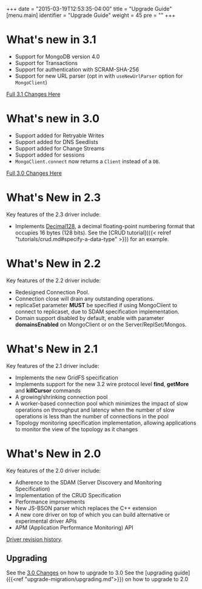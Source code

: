 +++
date = "2015-03-19T12:53:35-04:00"
title = "Upgrade Guide"
[menu.main]
  identifier = "Upgrade Guide"
  weight = 45
  pre = "<i class='fa fa-cog'></i>"
+++

# What's new in 3.1

- Support for MongoDB version 4.0
- Support for Transactions
- Support for authentication with SCRAM-SHA-256
- Support for new URL parser (opt in with `useNewUrlParser` option for `MongoClient`)

[Full 3.1 Changes Here](https://github.com/mongodb/node-mongodb-native/blob/3.1/HISTORY.md#310-2018-06-27)

# What's new in 3.0

- Support added for Retryable Writes
- Support added for DNS Seedlists
- Support added for Change Streams
- Support added for sessions
- `MongoClient.connect` now returns a `Client` instead of a `DB`.

[Full 3.0 Changes Here](https://github.com/mongodb/node-mongodb-native/blob/master/CHANGES_3.0.0.md)

# What's New in 2.3

Key features of the 2.3 driver include:

- Implements [Decimal128](https://docs.mongodb.org), a decimal
  floating-point numbering format that occupies 16 bytes (128 bits).
  See the
  [CRUD tutorial]({{< relref "tutorials/crud.md#specify-a-data-type" >}})
  for an example.
<!-- NOTE: placeholder link to manual entry -->

# What's New in 2.2

Key features of the 2.2 driver include:

- Redesigned Connection Pool.
- Connection close will drain any outstanding operations.
- replicaSet parameter **MUST** be specified if using MongoClient to connect to replicaset, due to SDAM specification implementation.
- Domain support disabled by default, enable with parameter **domainsEnabled** on MongoClient or on the Server/ReplSet/Mongos.

# What's New in 2.1

Key features of the 2.1 driver include:

- Implements the new GridFS specification
- Implements support for the new 3.2 wire protocol level **find**, **getMore** and **killCursor** commands
- A growing/shrinking connection pool
- A worker-based connection pool which minimizes the impact of slow operations on throughput and latency when the number of slow operations is less than the number of connections in the pool
- Topology monitoring specification implementation, allowing applications to monitor the view of the topology as it changes

# What's New in 2.0

Key features of the 2.0 driver include:

- Adherence to the SDAM (Server Discovery and Monitoring Specification)
- Implementation of the CRUD Specification
- Performance improvements
- New JS-BSON parser which replaces the C++ extension
- A new core driver on top of which you can build alternative or experimental driver APIs
- APM (Application Performance Monitoring) API

[Driver revision history](https://github.com/mongodb/node-mongodb-native/blob/2.1/HISTORY.md).

## Upgrading

See the [3.0 Changes](https://github.com/mongodb/node-mongodb-native/blob/3.0.0/CHANGES_3.0.0.md) on how to upgrade to 3.0
See the [upgrading guide]({{<ref "upgrade-migration/upgrading.md">}}) on how to upgrade to 2.0
